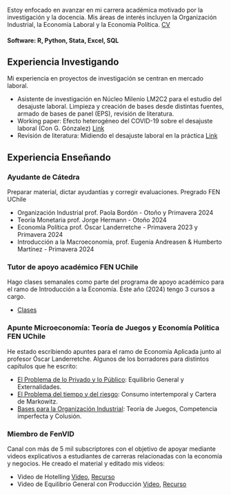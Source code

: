 Estoy enfocado en avanzar en mi carrera académica motivado por la investigación y la docencia. Mis áreas de interés incluyen la Organización Industrial, la Economía Laboral y la Economía Política. [CV](https://drive.google.com/file/d/1KGaEr7f9D3RrYFbx0QDjCWEJj49EZVVy/view?usp=share_link)

#### Software: R, Python, Stata, Excel, SQL

## Experiencia Investigando
Mi experiencia en proyectos de investigación se centran en mercado laboral.
- Asistente de investigación en Núcleo Milenio LM2C2 para el estudio del desajuste laboral. Limpieza y creación de bases desde distintas fuentes, armado de bases de panel (EPS), revisión de literatura. 
- Working paper: Efecto heterogéneo del COVID-19 sobre el desajuste laboral (Con G. Gónzalez) [Link](https://drive.google.com/file/d/1D6_w-8GlvZBQXEskPFQFcdcIt8ngx4ss/view?usp=sharing)
- Revisión de literatura: Midiendo el desajuste laboral en la práctica [Link](https://drive.google.com/file/d/1bl-FirA7blKewJaxllg9GCRgCwHU3hKS/view?usp=sharing)

## Experiencia Enseñando
### Ayudante de Cátedra
Preparar material, dictar ayudantías y corregir evaluaciones. Pregrado FEN UChile
- Organización Industrial prof. Paola Bordón - Otoño y Primavera 2024
- Teoría Monetaria prof. Jorge Hermann - Otoño 2024
- Economía Política prof. Óscar Landerretche - Primavera 2023 y Primavera 2024
- Introducción a la Macroeconomía, prof. Eugenia Andreasen & Humberto Martínez - Primavera 2024

### Tutor de apoyo académico FEN UChile
Hago clases semanales como parte del programa de apoyo académico para el ramo de Introducción a la Economía. Este año (2024) tengo 3 cursos a cargo.
- [Clases](https://drive.google.com/drive/folders/1A1hqpK8FmTNtjQn0UIHzP9Vr9XtNE__D?usp=share_link)

### Apunte Microeconomía: Teoría de Juegos y Economía Política FEN UChile
He estado escribiendo apuntes para el ramo de Economía Aplicada junto al profesor Óscar Landerretche. Algunos de los borradores para distintos capítulos que he escrito:
- [El Problema de lo Privado y lo Público](https://github.com/joamartine/Apunte-MICROECONOMIA-como-una-ecopol/blob/a35d7bb0da87cab5971a6a77ce3b93ab1b959122/PrivadoPublico/PrivadoPublico.pdf): Equilibrio General y Externalidades.
- [El Problema del tiempo y del riesgo](https://github.com/joamartine/Apunte-MICROECONOMIA-como-una-ecopol/blob/a35d7bb0da87cab5971a6a77ce3b93ab1b959122/TiempoRiesgo/TiempoRiesgo.pdf): Consumo intertemporal y Cartera de Markowitz.
- [Bases para la Organización Industrial](https://github.com/joamartine/Apunte-MICROECONOMIA-como-una-ecopol/blob/a35d7bb0da87cab5971a6a77ce3b93ab1b959122/I-O/I-O.pdf): Teoría de Juegos, Competencia imperfecta y Colusión.

### Miembro de FenVID
Canal con más de 5 mil subscriptores con el objetivo de apoyar mediante videos explicativos a estudiantes de carreras relacionadas con la economía y negocios. He creado el material y editado mis videos: 
- Video de Hotelling [Video](https://youtu.be/p7UcJlSK_qY?si=CecJ5Q1rEyIp3g2C), [Recurso](https://www.google.com/url?q=https%3A%2F%2Fwww.dropbox.com%2Fscl%2Ffi%2Fsms2xho2gynlmy3l2m3p3%2FModelo-de-Hotelling%3Frlkey%3Dmonyk0k6e9l266jmnuvu0jwkf%26dl%3D0&sa=D)
- Video de Equilibrio General con Producción [Video](https://youtu.be/NgxHDSLMPbo?si=gaVw4cDE1Kq89EQ_), [Recurso](https://www.google.com/url?q=https%3A%2F%2Fwww.dropbox.com%2Fscl%2Ffi%2Fzt9xbmveusd8vti8v6kd3%2FEquilibrio-General-con-Producci-n.pdf%3Frlkey%3Dq56vj7lyr2bczduk0v5o26b4b%26dl%3D0&sa=D)

